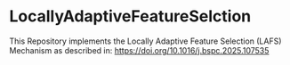 # LocallyAdaptiveFeatureSelction
This Repository implements the Locally Adaptive Feature Selection (LAFS) Mechanism as described in: https://doi.org/10.1016/j.bspc.2025.107535
